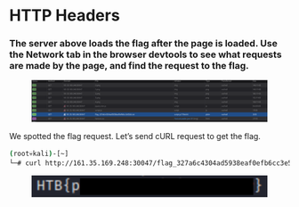 # HTTP Headers

### The server above loads the flag after the page is loaded. Use the Network tab in the browser devtools to see what requests are made by the page, and find the request to the flag.

<figure><img src="../../../../../.gitbook/assets/Untitled (3) (1).png" alt=""><figcaption></figcaption></figure>

We spotted the flag request. Let’s send cURL request to get the flag.

```bash
(root💀kali)-[~]
└─# curl http://161.35.169.248:30047/flag_327a6c4304ad5938eaf0efb6cc3e53dc.txt
```

<figure><img src="../../../../../.gitbook/assets/Untitled 1.png" alt=""><figcaption></figcaption></figure>
